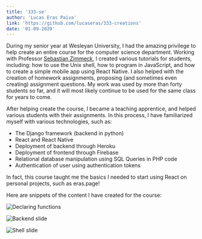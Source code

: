 ```yaml
---
title: '333-se'
author: 'Lucas Eras Paiva'
link: 'https://github.com/lucaseras/333-creations'
date: '01-09-2020'
---
```


During my senior year at Wesleyan University, I had the amazing privilege to
help create an entire course for the computer science department. Working with
Professor [Sebastian Zimmeck](https://sebastianzimmeck.de), I created various
tutorials for students, including: how to use the Unix shell, how to program in
JavaScript, and how to create a simple mobile app using React Native. I also
helped with the creation of homework assignments, proposing (and sometimes even
creating) assignment questions. My work was used by more than forty students so
far, and it will most likely continue to be used for the same class for years to
come.

After helping create the course, I became a teaching apprentice, and helped
various students with their assignments. In this process, I have familiarized
myself with various technologies, such as:

- The Django framework (backend in python)
- React and React Native
- Deployment of backend through Heroku
- Deployment of frontend through Firebase
- Relational database manipulation using SQL Queries in PHP code
- Authentication of user using authentication tokens

In fact, this course taught me the basics I needed to start using React on
personal projects, such as eras.page!

Here are snippets of the content I have created for the course:

![Declaring functions](/projects/333-se/declaringFunctions.png)

![Backend slide](/projects/333-se/backend.png)

![Shell slide](/projects/333-se/shell.png)
